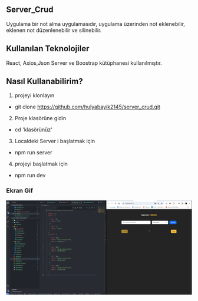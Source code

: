 <h2>Server_Crud</h2>

Uygulama bir not alma uygulamasıdır, uygulama üzerinden not eklenebilir, eklenen not düzenlenebilir ve silinebilir.

<h2>Kullanılan Teknolojiler </h2>
React, Axios,Json Server ve Boostrap kütüphanesi kullanılmıştır.

<h2>Nasıl Kullanabilirim?</h2>

1. projeyi klonlayın

- git clone https://github.com/hulyabayik2145/server_crud.git

2. Proje klasörüne gidin

- cd 'klasörünüz'

3. Localdeki Server i başlatmak için

- npm run server

4. projeyi başlatmak için

- npm run dev

<h3>Ekran Gif</h3>

![](server_crud.gif)
